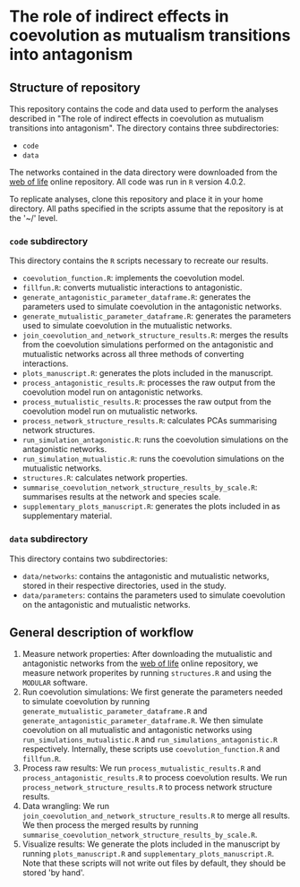 # The role of indirect effects in coevolution as mutualism transitions into antagonism

## Structure of repository 

This repository contains the code and data used to perform the analyses described in "The role of indirect effects in coevolution as mutualism transitions into antagonism". The directory contains three subdirectories: 

* `code`
* `data`

The networks contained in the data directory were downloaded from the [web of life](http://www.web-of-life.es/) online repository. All code was run in `R` version 4.0.2.

To replicate analyses, clone this repository and place it in your home directory. All paths specified in the scripts assume that the repository is at the '~/' level. 

### `code` subdirectory

This directory contains the `R` scripts necessary to recreate our results.

* `coevolution_function.R`: implements the coevolution model.
* `fillfun.R`: converts mutualistic interactions to antagonistic.
* `generate_antagonistic_parameter_dataframe.R`: generates the parameters used to simulate coevolution in the antagonistic networks.
* `generate_mutualistic_parameter_dataframe.R`: generates the parameters used to simulate coevolution in the mutualistic networks.
* `join_coevolution_and_network_structure_results.R`: merges the results from the coevolution simulations performed on the antagonistic and mutualistic networks across all three methods of converting interactions. 
* `plots_manuscript.R`: generates the plots included in the manuscript.
* `process_antagonistic_results.R`: processes the raw output from the coevolution model run on antagonistic networks.
* `process_mutualistic_results.R`: processes the raw output from the coevolution model run on mutualistic networks.
* `process_network_structure_results.R`: calculates PCAs summarising network structures.
* `run_simulation_antagonistic.R`: runs the coevolution simulations on the antagonistic networks.
* `run_simulation_mutualistic.R`: runs the coevolution simulations on the mutualistic networks.
* `structures.R`: calculates network properties.
* `summarise_coevolution_network_structure_results_by_scale.R`: summarises results at the network and species scale.
* `supplementary_plots_manuscript.R`: generates the plots included in as supplementary material.

### `data` subdirectory

This directory contains two subdirectories:

* `data/networks`: contains the antagonistic and mutualistic networks, stored in their respective directories, used in the study.
* `data/parameters`: contains the parameters used to simulate coevolution on the antagonistic and mutualistic networks. 

## General description of workflow

1. Measure network properties: After downloading the mutualistic and antagonistic networks from the [web of life](http://www.web-of-life.es/) online repository, we measure network properites by running `structures.R` and using the `MODULAR` software.
2. Run coevolution simulations: We first generate the parameters needed to simulate coevolution by running `generate_mutualistic_parameter_dataframe.R` and `generate_antagonistic_parameter_dataframe.R`. We then simulate coevolution on all mutualistic and antagonistic networks using `run_simulations_mutualistic.R` and `run_simulations_antagonistic.R` respectively. Internally, these scripts use `coevolution_function.R` and `fillfun.R`.
3. Process raw results: We run `process_mutualistic_results.R` and `process_antagonistic_results.R` to process coevolution results. We run `process_network_structure_results.R` to process network structure results.
4. Data wrangling: We run `join_coevolution_and_network_structure_results.R` to merge all results. We then process the merged results by running `summarise_coevolution_network_structure_results_by_scale.R`.
5. Visualize results: We generate the plots included in the manuscript by running `plots_manuscript.R` and `supplementary_plots_manuscript.R`. Note that these scripts will not write out files by default, they should be stored 'by hand'.
